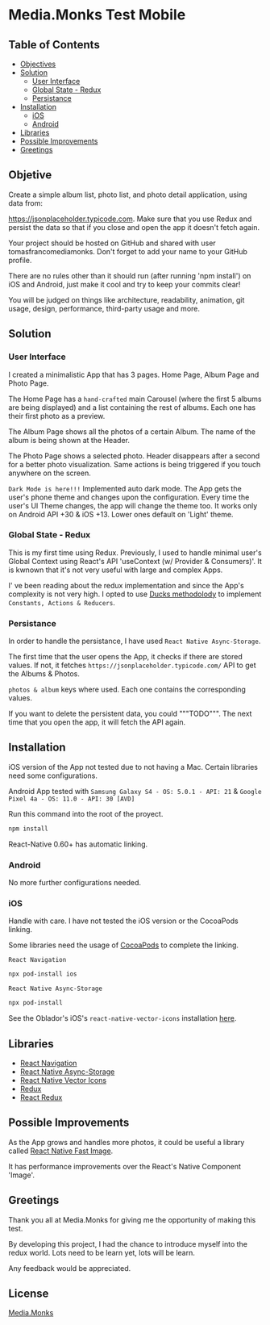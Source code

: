 # Media.Monks Test Mobile

## Table of Contents

- [Objectives](#objetive)
- [Solution](#solution)
  - [User Interface](#user-interface)
  - [Global State - Redux](#global-state---redux)
  - [Persistance](#persistance)
- [Installation](#installation)
  - [iOS](#ios)
  - [Android](#android)
- [Libraries](#libraries)
- [Possible Improvements](#possible-improvements)
- [Greetings](#greetings)
  

## Objetive

Create a simple album list, photo list, and photo detail application, using data from:

https://jsonplaceholder.typicode.com. Make sure that you use Redux and persist the data so that if you close and open the app it doesn't fetch again.

Your project should be hosted on GitHub and shared with user tomasfrancomediamonks. Don't forget to add your name to your GitHub profile. 

There are no rules other than it should run (after running 'npm install') on iOS and Android, just make it cool and try to keep your commits clear!

You will be judged on things like architecture, readability, animation, git usage, design, performance, third-party usage and more.


## Solution

### User Interface
I created a minimalistic App that has 3 pages. Home Page, Album Page and Photo Page.

The Home Page has a `hand-crafted` main Carousel (where the first 5 albums are being displayed) and a list containing the rest of albums. Each one has their first photo as a preview.

The Album Page shows all the photos of a certain Album. The name of the album is being shown at the Header.

The Photo Page shows a selected photo. Header disappears after a second for a better photo visualization. Same actions is being triggered if you touch anywhere on the screen.

`Dark Mode is here!!!`
Implemented auto dark mode. The App gets the user's phone theme and changes upon the configuration. Every time the user's UI Theme changes, the app 
will change the theme too. It works only on Android API +30 & iOS +13. Lower ones default on 'Light' theme.

### Global State - Redux

This is my first time using Redux. Previously, I used to handle minimal user's Global Context using React's API 'useContext (w/ Provider & Consumers)'. 
It is kwnown that it's not very useful with large and complex Apps. 

I' ve been reading about the redux implementation and since the App's complexity is not very high. I opted to use 
[Ducks methodolody](https://github.com/erikras/ducks-modular-redux#the-proposal) to implement `Constants, Actions & Reducers`.


### Persistance

In order to handle the persistance, I have used `React Native Async-Storage`.

The first time that the user opens the App, it checks if there are stored values. If not, it fetches `https://jsonplaceholder.typicode.com/` API to get the 
Albums & Photos.

`photos & album` keys where used. Each one contains the corresponding values.

If you want to delete the persistent data, you could """TODO""". The next time that you open the app, it will fetch the API again.


## Installation
iOS version of the App not tested due to not having a Mac. Certain libraries need some configurations.

Android App tested with `Samsung Galaxy S4 - OS: 5.0.1 - API: 21` & `Google Pixel 4a - OS: 11.0 - API: 30 [AVD]`

Run this command into the root of the proyect.

```bash
npm install
```

React-Native 0.60+ has automatic linking.

### Android

No more further configurations needed.

### iOS

Handle with care. I have not tested the iOS version or the CocoaPods linking.

Some libraries need the usage of [CocoaPods](https://cocoapods.org/) to complete the linking.

`React Navigation`
```bash
npx pod-install ios
```

`React Native Async-Storage`
```bash
npx pod-install
```

See the Oblador's iOS's `react-native-vector-icons` installation [here](https://github.com/oblador/react-native-vector-icons#ios).

## Libraries
- [React Navigation](https://reactnavigation.org/)
- [React Native Async-Storage](https://react-native-async-storage.github.io/async-storage/)
- [React Native Vector Icons](https://github.com/oblador/react-native-vector-icons)
- [Redux](https://redux.js.org/)
- [React Redux](https://react-redux.js.org/)

## Possible Improvements

As the App grows and handles more photos, it could be useful a library called [React Native Fast Image](https://github.com/DylanVann/react-native-fast-image). 

It has performance improvements over the React's Native Component 'Image'.

## Greetings

Thank you all at Media.Monks for giving me the opportunity of making this test.

By developing this project, I had the chance to introduce myself into the redux world. Lots need to be learn yet, lots will be learn.

Any feedback would be appreciated.

## License
[Media.Monks](https://media.monks.com/)
